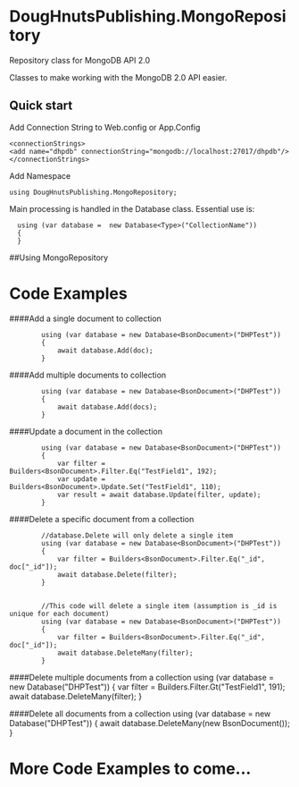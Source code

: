 # DougHnutsPublishing.MongoRepository
Repository class for MongoDB API 2.0

Classes to make working with the MongoDB 2.0 API easier.

## Quick start

Add Connection String to Web.config or App.Config 


    <connectionStrings>
    <add name="dhpdb" connectionString="mongodb://localhost:27017/dhpdb"/>
    </connectionStrings>
    


Add Namespace

    using DougHnutsPublishing.MongoRepository;

Main processing is handled in the Database class.   Essential use is:

      using (var database =  new Database<Type>("CollectionName"))
      {
      }


##Using MongoRepository

# Code Examples #
####Add a single document to collection
    
            using (var database = new Database<BsonDocument>("DHPTest"))
            {
                await database.Add(doc);
            }


####Add multiple documents to collection
    
            using (var database = new Database<BsonDocument>("DHPTest"))
            {
                await database.Add(docs);
            }

####Update a document in the collection

            using (var database = new Database<BsonDocument>("DHPTest"))
            {
                var filter = Builders<BsonDocument>.Filter.Eq("TestField1", 192);
                var update = Builders<BsonDocument>.Update.Set("TestField1", 110);
                var result = await database.Update(filter, update);
            }

####Delete a specific document from a collection

            
            //database.Delete will only delete a single item  
            using (var database = new Database<BsonDocument>("DHPTest"))
            {
                var filter = Builders<BsonDocument>.Filter.Eq("_id", doc["_id"]);
                await database.Delete(filter);
            }

             
            //This code will delete a single item (assumption is _id is unique for each document)
            using (var database = new Database<BsonDocument>("DHPTest"))
            {
                var filter = Builders<BsonDocument>.Filter.Eq("_id", doc["_id"]);
                await database.DeleteMany(filter);
            }

####Delete multiple documents from a collection
            using (var database = new Database<BsonDocument>("DHPTest"))
            {
                var filter = Builders<BsonDocument>.Filter.Gt("TestField1", 191);
                await database.DeleteMany(filter);
            }

####Delete all documents from a collection
            using (var database = new Database<BsonDocument>("DHPTest"))
            {
                await database.DeleteMany(new BsonDocument());
            }
# More Code Examples to come... #
